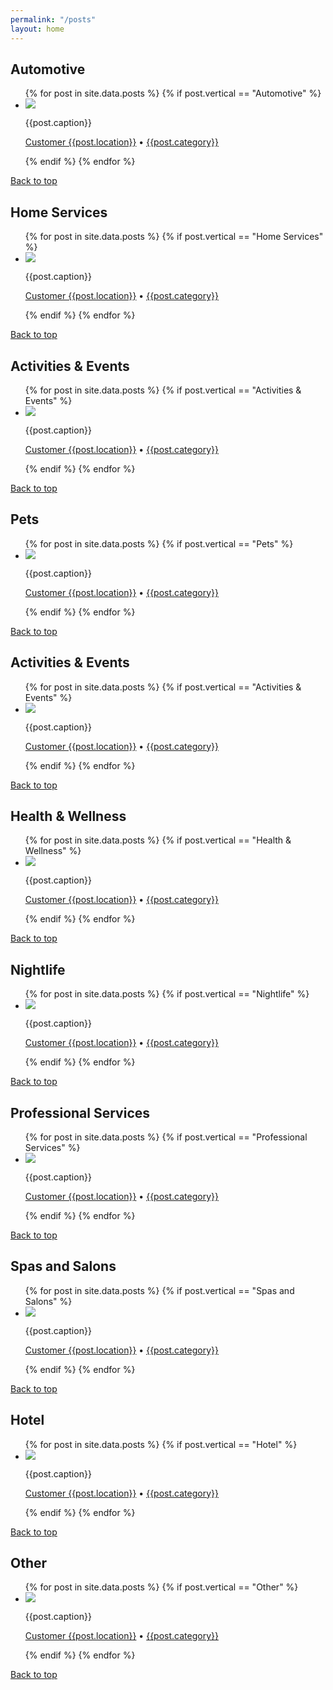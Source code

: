 ```yaml
---
permalink: "/posts"
layout: home
---
```


<h2 id="Automotive">Automotive</h2>

<ul class="post-gallery">
{% for post in site.data.posts %}
  {% if post.vertical == "Automotive" %}
    <li>
      <img src="{{post.media}}" />
      <div>
      <p class="caption">{{post.caption}}</p>
      <p class="post_type"><a target="_blank" href="https://passport.mainstreethub.com/location/{{post.location}}">Customer {{post.location}}</a> • <a href="/post-category#{{post.category}}">{{post.category}}</a></p>
      </div>
    </li>
  {% endif %}
{% endfor %}
</ul>
<p><a href="#">Back to top</a></p>


<h2 id="Home Services">Home Services</h2>

<ul class="post-gallery">
{% for post in site.data.posts %}
  {% if post.vertical == "Home Services" %}
    <li>
      <img src="{{post.media}}" />
      <div>
      <p class="caption">{{post.caption}}</p>
      <p class="post_type"><a target="_blank" href="https://passport.mainstreethub.com/location/{{post.location}}">Customer {{post.location}}</a> • <a href="/post-category#{{post.category}}">{{post.category}}</a></p>
      </div>
    </li>
  {% endif %}
{% endfor %}
</ul>
<p><a href="#">Back to top</a></p>

<h2>Activities & Events</h2>

<ul class="post-gallery">
{% for post in site.data.posts %}
  {% if post.vertical == "Activities & Events" %}
    <li>
      <img src="{{post.media}}" />
      <div>
      <p class="caption">{{post.caption}}</p>
      <p class="post_type"><a target="_blank" href="https://passport.mainstreethub.com/location/{{post.location}}">Customer {{post.location}}</a> • <a href="/post-category#{{post.category}}">{{post.category}}</a></p>
      </div>
    </li>
  {% endif %}
{% endfor %}
</ul>
<p><a href="#">Back to top</a></p>

<!-- * * * * * * * * -->

<h2 id="Pets">Pets</h2>

<ul class="post-gallery">
{% for post in site.data.posts %}
  {% if post.vertical == "Pets" %}
    <li>
      <img src="{{post.media}}" />
      <div>
      <p class="caption">{{post.caption}}</p>
      <p class="post_type"><a target="_blank" href="https://passport.mainstreethub.com/location/{{post.location}}">Customer {{post.location}}</a> • <a href="/post-category#{{post.category}}">{{post.category}}</a></p>
      </div>
    </li>
  {% endif %}
{% endfor %}
</ul>
<p><a href="#">Back to top</a></p>

<!-- * * * * * * * * -->

<h2 id="Activities & Events">Activities & Events</h2>

<ul class="post-gallery">
{% for post in site.data.posts %}
  {% if post.vertical == "Activities & Events" %}
    <li>
      <img src="{{post.media}}" />
      <div>
      <p class="caption">{{post.caption}}</p>
      <p class="post_type"><a target="_blank" href="https://passport.mainstreethub.com/location/{{post.location}}">Customer {{post.location}}</a> • <a href="/post-category#{{post.category}}">{{post.category}}</a></p>
      </div>
    </li>
  {% endif %}
{% endfor %}
</ul>
<p><a href="#">Back to top</a></p>

<!-- * * * * * * * * -->

<h2 id="Health & Wellness">Health & Wellness</h2>

<ul class="post-gallery">
{% for post in site.data.posts %}
  {% if post.vertical == "Health & Wellness" %}
    <li>
      <img src="{{post.media}}" />
      <div>
      <p class="caption">{{post.caption}}</p>
      <p class="post_type"><a target="_blank" href="https://passport.mainstreethub.com/location/{{post.location}}">Customer {{post.location}}</a> • <a href="/post-category#{{post.category}}">{{post.category}}</a></p>
      </div>
    </li>
  {% endif %}
{% endfor %}
</ul>
<p><a href="#">Back to top</a></p>

<!-- * * * * * * * * -->

<h2 id="Nightlife">Nightlife</h2>

<ul class="post-gallery">
{% for post in site.data.posts %}
  {% if post.vertical == "Nightlife" %}
    <li>
      <img src="{{post.media}}" />
      <div>
      <p class="caption">{{post.caption}}</p>
      <p class="post_type"><a target="_blank" href="https://passport.mainstreethub.com/location/{{post.location}}">Customer {{post.location}}</a> • <a href="/post-category#{{post.category}}">{{post.category}}</a></p>
      </div>
    </li>
  {% endif %}
{% endfor %}
</ul>
<p><a href="#">Back to top</a></p>

<!-- * * * * * * * * -->

<h2 id="Professional Services">Professional Services</h2>

<ul class="post-gallery">
{% for post in site.data.posts %}
  {% if post.vertical == "Professional Services" %}
    <li>
      <img src="{{post.media}}" />
      <div>
      <p class="caption">{{post.caption}}</p>
      <p class="post_type"><a target="_blank" href="https://passport.mainstreethub.com/location/{{post.location}}">Customer {{post.location}}</a> • <a href="/post-category#{{post.category}}">{{post.category}}</a></p>
      </div>
    </li>
  {% endif %}
{% endfor %}
</ul>
<p><a href="#">Back to top</a></p>



<!-- * * * * * * * * -->

<h2 id="Spas and Salons">Spas and Salons</h2>

<ul class="post-gallery">
{% for post in site.data.posts %}
  {% if post.vertical == "Spas and Salons" %}
    <li>
      <img src="{{post.media}}" />
      <div>
      <p class="caption">{{post.caption}}</p>
      <p class="post_type"><a target="_blank" href="https://passport.mainstreethub.com/location/{{post.location}}">Customer {{post.location}}</a> • <a href="/post-category#{{post.category}}">{{post.category}}</a></p>
      </div>
    </li>
  {% endif %}
{% endfor %}
</ul>
<p><a href="#">Back to top</a></p>
<!-- * * * * * * * * -->

<h2 id="Hotel">Hotel</h2>

<ul class="post-gallery">
{% for post in site.data.posts %}
  {% if post.vertical == "Hotel" %}
    <li>
      <img src="{{post.media}}" />
      <div>
      <p class="caption">{{post.caption}}</p>
      <p class="post_type"><a target="_blank" href="https://passport.mainstreethub.com/location/{{post.location}}">Customer {{post.location}}</a> • <a href="/post-category#{{post.category}}">{{post.category}}</a></p>
      </div>
    </li>
  {% endif %}
{% endfor %}
</ul>
<p><a href="#">Back to top</a></p>

<!-- * * * * * * * * -->

<h2 id="Other">Other</h2>

<ul class="post-gallery">
{% for post in site.data.posts %}
  {% if post.vertical == "Other" %}
    <li>
      <img src="{{post.media}}" />
      <div>
      <p class="caption">{{post.caption}}</p>
      <p class="post_type"><a target="_blank" href="https://passport.mainstreethub.com/location/{{post.location}}">Customer {{post.location}}</a> • <a href="/post-category#{{post.category}}">{{post.category}}</a></p>
      </div>
    </li>
  {% endif %}
{% endfor %}
</ul>
<p><a href="#">Back to top</a></p>
